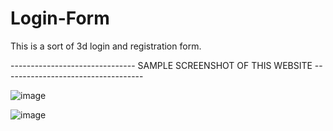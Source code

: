 # Login-Form
This is a sort of 3d login  and registration form.



------------------------------- SAMPLE SCREENSHOT OF THIS WEBSITE -----------------------------------



![image](https://user-images.githubusercontent.com/51801088/136264125-fcf842dd-bcc5-4e34-af39-4c0171fd52eb.png)

![image](https://user-images.githubusercontent.com/51801088/136264154-1a90ef6f-0587-4daa-bf49-6ccc46dc86cd.png)
